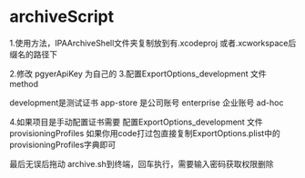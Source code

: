# archiveScript
1.使用方法，IPAArchiveShell文件夹复制放到有.xcodeproj 或者.xcworkspace后缀名的路径下

2.修改 pgyerApiKey 为自己的
3.配置ExportOptions_development 文件  method

development是测试证书
app-store 是公司账号
enterprise  企业账号
ad-hoc 

4.如果项目是手动配置证书需要 配置ExportOptions_development 文件  provisioningProfiles
 如果你用code打过包直接复制ExportOptions.plist中的provisioningProfiles字典即可
 
 
 最后无误后拖动 archive.sh到终端，回车执行，需要输入密码获取权限删除


